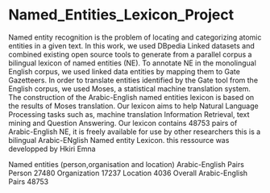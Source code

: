 # Named_Entities_Lexicon_Project



Named entity recognition is the problem of locating and categorizing atomic entities in a given text. In this work, we used DBpedia Linked datasets and combined existing open source tools to generate from a parallel corpus a bilingual lexicon of named entities (NE). To annotate NE in the monolingual English corpus, we used linked data entities by mapping them to Gate Gazetteers. In order to translate entities identified by the Gate tool from the English corpus, we used Moses, a statistical machine translation system. The construction of the Arabic-English named entities lexicon is based on the results of Moses translation. Our lexicon aims to help Natural Language Processing tasks such as, machine translation Information Retrieval, text mining and Question Answering. Our lexicon contains 48753 pairs of Arabic-English NE, it is freely available for use by other researchers
this is a bilingual Arabic-ENglish Named entity Lexicon. this ressource was developped by Hkiri Emna


Named entities (person,organisation and location) Arabic-English Pairs
Person	27480
Organization	17237
Location	 4036
Overall	Arabic-English Pairs 48753
